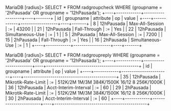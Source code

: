 MariaDB [radius]> SELECT * FROM radgroupcheck WHERE (groupname = '2hPausada' OR groupname = '12hPausada');
+----+------------+------------------+----+-------+
| id | groupname  | attribute        | op | value |
+----+------------+------------------+----+-------+
|  8 | 12hPausada | Max-All-Session  | := | 43200 |
| 21 | 12hPausada | Fall-Through     | := | Yes   |
| 22 | 12hPausada | Simultaneous-Use | := | 1     |
|  5 | 2hPausada  | Max-All-Session  | := | 7200  |
| 15 | 2hPausada  | Fall-Through     | := | Yes   |
| 16 | 2hPausada  | Simultaneous-Use | := | 1     |
+----+------------+------------------+----+-------+



MariaDB [radius]> SELECT * FROM radgroupreply WHERE (groupname = '2hPausada' OR groupname = '12hPausada');
+----+------------+-----------------------+----+---------------------------------------------+
| id | groupname  | attribute             | op | value                                       |
+----+------------+-----------------------+----+---------------------------------------------+
| 35 | 12hPausada | Mikrotik-Rate-Limit   | := | 512K/2M 1M/3M 384K/1500K 16/12 8 256K/1000K |
| 36 | 12hPausada | Acct-Interim-Interval | := | 60                                          |
| 29 | 2hPausada  | Mikrotik-Rate-Limit   | := | 512K/2M 1M/3M 384K/1500K 16/12 8 256K/1000K |
| 30 | 2hPausada  | Acct-Interim-Interval | := | 60                                          |
+----+------------+-----------------------+----+---------------------------------------------+

